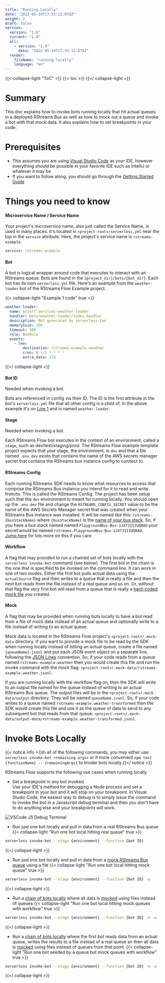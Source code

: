 ```yaml
---
title: "Running Locally"
date: "2022-05-19T17:55:12.078Z"
weight: 2
draft: false
version:
  version: "1.0"
  current: "1.0"
  all:
    - version: "1.0"
      date: "2022-05-19T17:55:12.078Z"
  render:
    fileName: "running-locally"
    language: "en"
---
```


{{< collapse-light "ToC" >}}
{{< toc  >}}
{{</ collapse-light >}}

# Summary
This doc explains how to invoke bots running locally that hit actual queues in a deployed RStreams Bus as well as how to mock out
a queue and invoke a bot with that mock data.  It also explains how to set breakpoints in your code.

# Prerequisites
* This assumes you are using [Visual Studio Code](https://code.visualstudio.com/) as your IDE, however 
everything should be possible in your favorite IDE such as IntelliJ or whatever it may be
* If you want to follow along, you should go through the [Getting Started Guide](../getting-started)


# Things you need to know

#### Microservice Name / Service Name
Your project's microservice name, also just called the Service Name, is used in many places.  It's located in
`<project-root>/serverless.yml` near the top in the `service` attribute. Here, the project's service name is `rstreams-example`.
```yaml
service: rstreams-example
```

#### Bot
A bot is logical wrapper around code that executes to interact with an RStreams queue.  Bots are found in the `{project_dir}/bots/{bot_dir}`.  Each
bot has its own `serverless.yml` file.  Here's an example from the `weather-loader` bot of the RStreams Flow Example project.

{{< collapse-light "Example 1 code" true >}}
```yaml {linenos=inline,anchorlinenos=true,lineanchors=wlserverless}
weather-loader:
  name: ${self:service}-weather-loader
  handler: bots/weather-loader/index.handler
  description: Bot generated by serverless-leo
  memorySize: 256
  timeout: 300
  role: BotRole
  events:
    - leo:
        destination: rstreams-example.weather
        cron: 0 */1 * * * * 
        extra_data: 123
```
{{</ collapse-light >}}

#### Bot ID
Needed when invoking a bot.

Bots are referenced in config via their ID.  The ID is the first attribute in the bot's `serverless.yml` file that all other 
config is a child of.  In the above example it's on [Line 1](#wlserverless-1) and is named `weather-loader`.

#### Stage
Needed when invoking a bot.

Each RStreams Flow bot executes in the context of an environment, called a `stage`, such as dev/test/staging/prod.
The RStreams Flow example template project expects that your stage, the environment, is `dev` and that a file named `.env.dev` exists
that contains the name of the AWS secrets manager secret that contains the RStreams bus instance config to connect to.

#### RStreams Config
Each running RStreams SDK needs to know what resources to access that comprise the RStreams Bus instance you intend for it 
to read and write from/to.  This is called the RStreams Config.  The project has been setup such that the `dev` environment
is meant for running locally.  You should open up the `.env.dev` file and change the `RSTREAMS_CONFIG_SECRET` value to
be the name of the AWS Secrets Manager secret that was created when your RStreams Bus instance was installed.  It will
be named like this: `rstreams-{busStackName}` where `{busStackName}` is the 
[name of your bus stack](../getting-started/#get-bus-stack-name).  So, if you have a bus stack named
named `PlaygroundBus-Bus-1JX7JSIIUQRAO` your secret would be named `rstreams-PlaygroundBus-Bus-1JX7JSIIUQRAO`.  
[Jump here](../../rstreams-bus/getting-started/#how-do-you-access-the-new-rstreams-bus-instance) for lots more on this if you care.

#### Workflow
A flag that may provided to run a chained set of bots locally with the `serverless invoke-bot` command (see below).
The first bot in the chain is the one that is specified to be invoked on the command line.  It can work in one of two modes.
Either the first bot pulls actual data using the `-actualSource` flag and then writes to a queue that is really a file and then the
next bot reads from the file instead of a real queue and so on.  Or, without that flag the very first bot will read from a queue
that is really a [hard-coded mock file](#mock) you created.

#### Mock
A flag that may be provided when running bots locally to have a bot read from a file of mock data instead of an actual queue and
optionally write to a file instead of writing to an actual queue.

Mock data is located in the RStreams Flow project's `<project-root>/.mock-data` directory.
If you want to provide a mock file to be read by the SDK when running locally instead of
hitting an actual queue, create a file named `{queueName}.jsonl` and put each JSON event
object on a separate line, following the [JSON Lines](https://jsonlines.org/) convention.
So, if your code reads from a queue named `rstreams-example.weather` then you would create this
file and run the invoke command with the mock flag: 
`<project-root>/.mock-data/rstreams-example.weather.jsonl`.

If you are running locally with the workflow flag on, then the SDK will write to an output
file named for the queue instead of writing to an actual RStreams Bus queue.  The output
files will be in the `<project-root>/.mock-data/output` directory.  They will be named
`queueName.jsonl`.  So, if your code writes to a queue named 
`rstreams-example.weather-transformed` then the SDK would create this file and use it as the 
queue of data to send to any subsequent bot that reads from that queue:
`<project-root>/.mock-data/output-data/rstreams-example.weather-transformed.jsonl`.

# Invoke Bots Locally

{{< notice info >}}In all of the following commands, you may either use `serverless invoke-bot <remaining args>` or if more convenient
`npm test {functionName} -- {remainingArgs}` to invoke bots locally.{{</ notice >}}

RStreams Flow supports the following use cases when running locally.

* Set a breakpoint in any bot invoked  
Use your IDE's method for debugging a Node process and set a breakpoint in your bot and it will stop on your breakpoint.  In
Visual Studio Code, the easiest way to debug is to simply issue the command to invoke the bot in a Javascript debug terminal and
then you don't have to do anything else and your breakpoints will work.

![VSCode JS Debug Terminal](../images/vscode-js-terminal.png)

* Run just one bot locally and pull in data from a real RStreams Bus queue
{{< collapse-light "Run one bot local hitting real queue" true >}}
```bash
serverless invoke-bot --stage {environment} --function {bot ID}
```
{{</ collapse-light >}}

* Run just one bot locally and pull in data from a [mock RStreams Bus queue](#mock) using a file
{{< collapse-light "Run one bot local hitting mock queue" true >}}
```bash
serverless invoke-bot --stage {environment} --function {bot ID} -m
```
{{</ collapse-light >}}

* Run a [chain of bots locally](#workflow) where all data is [mocked](#mock) using files instead of queues
{{< collapse-light "Run one bot local hitting mock queues with workflow" true >}}
```bash
serverless invoke-bot --stage {environment} --function {bot ID} -m -w
```
{{</ collapse-light >}}

* Run a [chain of bots locally](#workflow) where the first bot reads data from an actual queue, writes the results to a file instead of a real
queue an then all data is [mocked](#mock) using files instead of queues from that point.
{{< collapse-light "Run one bot seeded by a queue but mock queues with workflow" true >}}
```bash
serverless invoke-bot --stage {environment} --function {bot ID} -m -w -actualSource
```
{{</ collapse-light >}}